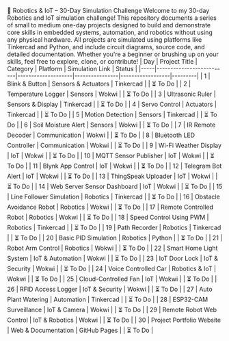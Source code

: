 🚀 Robotics & IoT – 30-Day Simulation Challenge
Welcome to my 30-day Robotics and IoT simulation challenge! This repository documents a series of small to medium one-day projects designed to build and demonstrate core skills in embedded systems, automation, and robotics without using any physical hardware.
All projects are simulated using platforms like Tinkercad and Python, and include circuit diagrams, source code, and detailed documentation.
Whether you're a beginner or brushing up on your skills, feel free to explore, clone, or contribute!
| Day | Project Title | Category | Platform | Simulation Link | Status |
|-----|--------------------------|--------------------|----------------|------------------|---------|
| 1 | Blink & Button | Sensors & Actuators | Tinkercad |   | ⏳ To Do |
| 2 | Temperature Logger | Sensors | Wokwi |   | ⏳ To Do |
| 3 | Ultrasonic Ruler | Sensors & Display | Tinkercad |   | ⏳ To Do |
| 4 | Servo Control | Actuators | Tinkercad |   | ⏳ To Do |
| 5 | Motion Detection | Sensors | Tinkercad |   | ⏳ To Do |
| 6 | Soil Moisture Alert | Sensors | Wokwi |   | ⏳ To Do |
| 7 | IR Remote Decoder | Communication | Wokwi |   | ⏳ To Do |
| 8 | Bluetooth LED Controller | Communication | Wokwi |   | ⏳ To Do |
| 9 | Wi-Fi Weather Display | IoT | Wokwi |   | ⏳ To Do |
| 10 | MQTT Sensor Publisher | IoT | Wokwi |   | ⏳ To Do |
| 11 | Blynk App Control | IoT | Wokwi |   | ⏳ To Do |
| 12 | Telegram Bot Alert | IoT | Wokwi |   | ⏳ To Do |
| 13 | ThingSpeak Uploader | IoT | Wokwi |   | ⏳ To Do |
| 14 | Web Server Sensor Dashboard | IoT | Wokwi |   | ⏳ To Do |
| 15 | Line Follower Simulation | Robotics | Tinkercad |   | ⏳ To Do |
| 16 | Obstacle Avoidance Robot | Robotics | Wokwi |   | ⏳ To Do |
| 17 | Remote Controlled Robot | Robotics | Wokwi |   | ⏳ To Do |
| 18 | Speed Control Using PWM | Robotics | Tinkercad |   | ⏳ To Do |
| 19 | Path Recorder | Robotics | Tinkercad |   | ⏳ To Do |
| 20 | Basic PID Simulation | Robotics | Python |   | ⏳ To Do |
| 21 | Robot Arm Control | Robotics | Wokwi |   | ⏳ To Do |
| 22 | Smart Home Light System | IoT & Automation | Wokwi |   | ⏳ To Do |
| 23 | IoT Door Lock | IoT & Security | Wokwi |   | ⏳ To Do |
| 24 | Voice Controlled Car | Robotics & IoT | Wokwi |   | ⏳ To Do |
| 25 | Cloud-Controlled Fan | IoT | Wokwi |   | ⏳ To Do |
| 26 | RFID Access Logger | IoT & Security | Wokwi |   | ⏳ To Do |
| 27 | Auto Plant Watering | Automation | Tinkercad |   | ⏳ To Do |
| 28 | ESP32-CAM Surveillance | IoT & Camera | Wokwi |   | ⏳ To Do |
| 29 | Remote Robot Web Control | IoT & Robotics | Wokwi |   | ⏳ To Do |
| 30 | Project Portfolio Website | Web & Documentation | GitHub Pages |   | ⏳ To Do |
